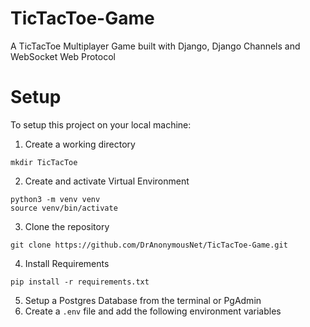 # TicTacToe-Game
A TicTacToe Multiplayer Game built with Django,
 Django Channels and WebSocket Web Protocol

# Setup

To setup this project on your local machine:

1. Create a working directory
```console
mkdir TicTacToe
```
2. Create and activate Virtual Environment
```console
python3 -m venv venv
source venv/bin/activate
```

3. Clone the repository
```console
git clone https://github.com/DrAnonymousNet/TicTacToe-Game.git
```

4. Install Requirements
```console
pip install -r requirements.txt
```

5. Setup a Postgres Database from the terminal or PgAdmin
6. Create a `.env` file and add the following environment variables




